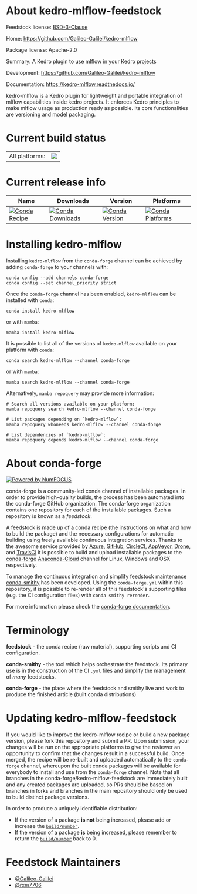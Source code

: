 About kedro-mlflow-feedstock
============================

Feedstock license: [BSD-3-Clause](https://github.com/conda-forge/kedro-mlflow-feedstock/blob/main/LICENSE.txt)

Home: https://github.com/Galileo-Galilei/kedro-mlflow

Package license: Apache-2.0

Summary: A Kedro plugin to use mlflow in your Kedro projects

Development: https://github.com/Galileo-Galilei/kedro-mlflow

Documentation: https://kedro-mlflow.readthedocs.io/

kedro-mlflow is a Kedro plugin for lightweight and portable integration of mlflow capabilities inside kedro projects.
It enforces Kedro principles to make mlflow usage as production ready as possible.
Its core functionalities are versioning and model packaging.


Current build status
====================


<table><tr><td>All platforms:</td>
    <td>
      <a href="https://dev.azure.com/conda-forge/feedstock-builds/_build/latest?definitionId=15777&branchName=main">
        <img src="https://dev.azure.com/conda-forge/feedstock-builds/_apis/build/status/kedro-mlflow-feedstock?branchName=main">
      </a>
    </td>
  </tr>
</table>

Current release info
====================

| Name | Downloads | Version | Platforms |
| --- | --- | --- | --- |
| [![Conda Recipe](https://img.shields.io/badge/recipe-kedro--mlflow-green.svg)](https://anaconda.org/conda-forge/kedro-mlflow) | [![Conda Downloads](https://img.shields.io/conda/dn/conda-forge/kedro-mlflow.svg)](https://anaconda.org/conda-forge/kedro-mlflow) | [![Conda Version](https://img.shields.io/conda/vn/conda-forge/kedro-mlflow.svg)](https://anaconda.org/conda-forge/kedro-mlflow) | [![Conda Platforms](https://img.shields.io/conda/pn/conda-forge/kedro-mlflow.svg)](https://anaconda.org/conda-forge/kedro-mlflow) |

Installing kedro-mlflow
=======================

Installing `kedro-mlflow` from the `conda-forge` channel can be achieved by adding `conda-forge` to your channels with:

```
conda config --add channels conda-forge
conda config --set channel_priority strict
```

Once the `conda-forge` channel has been enabled, `kedro-mlflow` can be installed with `conda`:

```
conda install kedro-mlflow
```

or with `mamba`:

```
mamba install kedro-mlflow
```

It is possible to list all of the versions of `kedro-mlflow` available on your platform with `conda`:

```
conda search kedro-mlflow --channel conda-forge
```

or with `mamba`:

```
mamba search kedro-mlflow --channel conda-forge
```

Alternatively, `mamba repoquery` may provide more information:

```
# Search all versions available on your platform:
mamba repoquery search kedro-mlflow --channel conda-forge

# List packages depending on `kedro-mlflow`:
mamba repoquery whoneeds kedro-mlflow --channel conda-forge

# List dependencies of `kedro-mlflow`:
mamba repoquery depends kedro-mlflow --channel conda-forge
```


About conda-forge
=================

[![Powered by
NumFOCUS](https://img.shields.io/badge/powered%20by-NumFOCUS-orange.svg?style=flat&colorA=E1523D&colorB=007D8A)](https://numfocus.org)

conda-forge is a community-led conda channel of installable packages.
In order to provide high-quality builds, the process has been automated into the
conda-forge GitHub organization. The conda-forge organization contains one repository
for each of the installable packages. Such a repository is known as a *feedstock*.

A feedstock is made up of a conda recipe (the instructions on what and how to build
the package) and the necessary configurations for automatic building using freely
available continuous integration services. Thanks to the awesome service provided by
[Azure](https://azure.microsoft.com/en-us/services/devops/), [GitHub](https://github.com/),
[CircleCI](https://circleci.com/), [AppVeyor](https://www.appveyor.com/),
[Drone](https://cloud.drone.io/welcome), and [TravisCI](https://travis-ci.com/)
it is possible to build and upload installable packages to the
[conda-forge](https://anaconda.org/conda-forge) [Anaconda-Cloud](https://anaconda.org/)
channel for Linux, Windows and OSX respectively.

To manage the continuous integration and simplify feedstock maintenance
[conda-smithy](https://github.com/conda-forge/conda-smithy) has been developed.
Using the ``conda-forge.yml`` within this repository, it is possible to re-render all of
this feedstock's supporting files (e.g. the CI configuration files) with ``conda smithy rerender``.

For more information please check the [conda-forge documentation](https://conda-forge.org/docs/).

Terminology
===========

**feedstock** - the conda recipe (raw material), supporting scripts and CI configuration.

**conda-smithy** - the tool which helps orchestrate the feedstock.
                   Its primary use is in the construction of the CI ``.yml`` files
                   and simplify the management of *many* feedstocks.

**conda-forge** - the place where the feedstock and smithy live and work to
                  produce the finished article (built conda distributions)


Updating kedro-mlflow-feedstock
===============================

If you would like to improve the kedro-mlflow recipe or build a new
package version, please fork this repository and submit a PR. Upon submission,
your changes will be run on the appropriate platforms to give the reviewer an
opportunity to confirm that the changes result in a successful build. Once
merged, the recipe will be re-built and uploaded automatically to the
`conda-forge` channel, whereupon the built conda packages will be available for
everybody to install and use from the `conda-forge` channel.
Note that all branches in the conda-forge/kedro-mlflow-feedstock are
immediately built and any created packages are uploaded, so PRs should be based
on branches in forks and branches in the main repository should only be used to
build distinct package versions.

In order to produce a uniquely identifiable distribution:
 * If the version of a package **is not** being increased, please add or increase
   the [``build/number``](https://docs.conda.io/projects/conda-build/en/latest/resources/define-metadata.html#build-number-and-string).
 * If the version of a package **is** being increased, please remember to return
   the [``build/number``](https://docs.conda.io/projects/conda-build/en/latest/resources/define-metadata.html#build-number-and-string)
   back to 0.

Feedstock Maintainers
=====================

* [@Galileo-Galilei](https://github.com/Galileo-Galilei/)
* [@rxm7706](https://github.com/rxm7706/)

